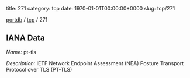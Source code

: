 title: 271
category: tcp
date: 1970-01-01T00:00:00+0000
slug: tcp/271

[portdb](/) / [tcp](/category/tcp.html) / 271


## IANA Data

_Name:_ pt-tls

_Description:_ IETF Network Endpoint Assessment (NEA) Posture Transport Protocol over TLS (PT-TLS)

